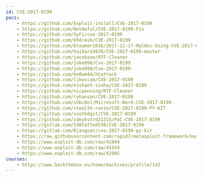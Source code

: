 ```yaml
---
id: CVE-2017-0199
pocs:
    - https://github.com/Exploit-install/CVE-2017-0199
    - https://github.com/NotAwful/CVE-2017-0199-Fix
    - https://github.com/SyFi/cve-2017-0199
    - https://github.com/bhdresh/CVE-2017-0199
    - https://github.com/bloomer1016/2017-11-17-Maldoc-Using-CVE-2017-0199
    - https://github.com/haibara3839/CVE-2017-0199-master
    - https://github.com/jacobsoo/RTF-Cleaner
    - https://github.com/joke998/Cve-2017-0199
    - https://github.com/joke998/Cve-2017-0199-
    - https://github.com/kn0wm4d/htattack
    - https://github.com/likescam/CVE-2017-0199
    - https://github.com/n1shant-sinha/CVE-2017-0199
    - https://github.com/nicpenning/RTF-Cleaner
    - https://github.com/ryhanson/CVE-2017-0199
    - https://github.com/sUbc0ol/Microsoft-Word-CVE-2017-0199-
    - https://github.com/stealth-ronin/CVE-2017-0199-PY-KIT
    - https://github.com/viethdgit/CVE-2017-0199
    - https://github.com/zakybstrd21215/PoC-CVE-2017-0199
    - https://gitlab.com/530tatted530/CVE-2017-0199
    - https://gitlab.com/Djangoat/cve-2017-0199-py-kit
    - https://raw.githubusercontent.com/rapid7/metasploit-framework/master/modules/exploits/windows/fileformat/office_word_hta.rb
    - https://www.exploit-db.com/raw/41894
    - https://www.exploit-db.com/raw/41934
    - https://www.exploit-db.com/raw/42995
courses:
    - https://www.hackthebox.eu/home/machines/profile/143
---
```

